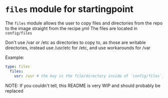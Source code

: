# `files` module for startingpoint

The `files` module allows the user to copy files and directories from the repo to the image straight from the recipe.yml
The files are located in `config/files`

Don't use /var or /etc as directories to copy to, as those are writable directories, instead use /usr/etc for /etc, and use workarounds for /var

Example:
```yaml
type: files
  files:
    usr: /usr # the key is the file/directory inside of `config/files`, and the value is the file/directory on the image
```


NOTE: If you couldn't tell, this README is very WIP and should probably be replaced
